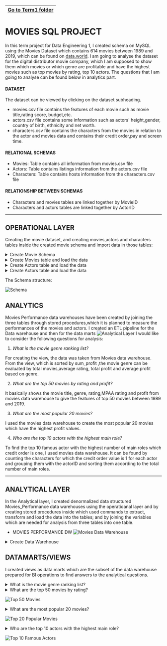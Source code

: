 |[Go to Term1 folder](https://github.com/ersan-kucukoglu/Data_Engineering_1/tree/main/Term1)|
|---|
# MOVIES SQL PROJECT
 In this term project for Data Engineering 1, I created schema on MySQL using the Movies Dataset which contains 614 movies between 1989 and 2019, which can be found on [data.world](https://data.world/jamesgaskin/movies).
 I am going to analyse the dataset for the digital distributor movie company, which I am supposed to show them which movies or which genre are profitable and have the highest movies such as top movies by rating, top 10 actors.
 The questions that I am going to analyse can be found below in analytics part.
 #### [DATASET](https://github.com/ersan-kucukoglu/Data_Engineering_1/tree/main/Term_Project_1/data)
The dataset can be viewed by clicking on the dataset subheading.

- movies.csv file contains the features of each movie such as movie title,rating score, budget,etc.
- actors.csv file contains some information such as actors' height,gender, country of birth, ethnicity and net worth.
- characters.csv file contains the characters from the movies in relation to the actor and movies data and contains their credit order,pay and screen time.
#### RELATIONAL SCHEMAS
- Movies: Table contains all information from movies.csv file
- Actors: Table contains listings information from the actors.csv file
- Characters: Table contains hosts information from the characters.csv file
#### RELATIONSHIP BETWEEN SCHEMAS
- Characters and movies tables are linked together by MovieID
- Characters and actors tables are linked together by ActorID
---

## OPERATIONAL LAYER
Creating the movie dataset, and creating movies,actors and characters tables inside the created movie schema and import data in those tables:
<details>
<summary>Create Movie Schema</summary>
<pre> 
DROP SCHEMA IF EXISTS movie;
CREATE SCHEMA movie;
USE movie;
</pre>
</details>

<details>
<summary>Create Movies table and load the data</summary>
<pre> 
	DROP TABLE IF EXISTS movies;
    Create Table movies(
		MovieID int,
        Title VARCHAR(255),
        MPAA_Rating VARCHAR(255),
        Budget VARCHAR(25),
        Gross VARCHAR(25),
        Release_Date DATE,
        Genre VARCHAR(25),
        Runtime INT,
        Rating char(10),
        Rating_Count char(50),
        Summary text,
        PRIMARY KEY (MovieID)
    );
TRUNCATE movies; 
ALTER TABLE movies
MODIFY budget bigint;
ALTER TABLE movies
MODIFY gross bigint; 


-- LOADING THE DATA INTO MOVIES

LOAD DATA INFILE '/tmp/movies.csv' 
INTO TABLE movies
FIELDS TERMINATED BY ';' 
ENCLOSED BY '"'
LINES TERMINATED BY '\r\n' 
IGNORE 1 LINES
(MovieID,Title,MPAA_Rating,Budget,Gross,Release_Date,Genre,Runtime,Rating,Rating_Count,Summary);
</pre>
</details>

<details>
<summary>Create Actors table and load the data </summary>
<pre> 
DROP TABLE IF EXISTS actors;
    Create Table actors(
		ActorID int,
        Name VARCHAR(50),
        Date_of_Birth varchar(12),
        Birth_City VARCHAR(100),
        Birth_Country VARCHAR(100),
        Height_Inches INT,
        Biography text,
        Gender VARCHAR(10),
        Ethnicity VARCHAR(25),
        NetWorth bigint,
        PRIMARY KEY (ActorID)
    );



TRUNCATE actors; 


-- LOADING THE DATA INTO ACTORS   

LOAD DATA INFILE '/tmp/actors.csv' 
INTO TABLE actors
FIELDS TERMINATED BY ';' 
ENCLOSED BY '"'
LINES TERMINATED BY '\r\n' 
IGNORE 1 LINES
(ActorID,Name,@Date_of_Birth,Birth_City,Birth_Country,@Height_Inches,Biography,Gender,Ethnicity,@NetWorth)
SET
NetWorth = nullif(@NetWorth, ''),
Date_of_Birth = nullif(@Date_of_Birth, ''),
Height_Inches = nullif(@Height_Inches, '');
</pre>
</details>

<details>
<summary>Create Actors table and load the data </summary>
<pre> 
DROP TABLE IF EXISTS characters;
    Create Table characters(
		CharacterId int not null auto_increment,
        MovieID int,
		ActorID int,
        Character_Name VARCHAR(50),
        creditOrder int,
        pay int,
        screentime time,
        primary key(CharacterID),
		Foreign key(MovieID) REFERENCES movie.movies(MovieID),
        Foreign key(ActorID) REFERENCES movie.actors(ActorID)
    );
      
    
TRUNCATE characters;   

-- LOADING THE DATA INTO CHARACTERS TABLE

LOAD DATA INFILE '/tmp/characters.csv' 
INTO TABLE characters
FIELDS TERMINATED BY ';' 
ENCLOSED BY '"'
LINES TERMINATED BY '\r\n' 
IGNORE 1 LINES
(MovieID,ActorID,Character_Name,creditOrder,@pay,@screentime)
SET
pay = nullif(@pay, ''),
screentime = nullif(@screentime, '');
</pre>
</details>

The Schema structure:

![Schema](https://github.com/ersan-kucukoglu/Data_Engineering_1/blob/main/Term1/ERR_Diagram.png)

## ANALYTICS
Movies Performance data warehouses have been created by joining the three tables through stored procedures,which it is planned to measure the performances of the movies and actors. I created an ETL pipeline for the Data warehouse and then for the data marts
![Analytical Layer](https://github.com/ersan-kucukoglu/Data_Engineering_1/blob/main/Term1/analytical_layer.png)
I would like to consider the following questions for analysis:
1. *What is the movie genre ranking list?*

For creating the view, the data was taken from Movies data warehouse. From the view, which is sorted by sum_profit ,the movie genre can be evaluated by total movies,average rating, total profit and average profit based on genre.

2. *What are the top 50 movies by rating and profit?*

 It basically shows the movie title, genre, rating,MPAA rating and profit from movies data warehouse to give the features of top 50 movies between 1989 and 2019.

3. *What are the most popular 20 movies?*

I used the movies data warehouse to create the most popular 20 movies which have the highest profit values.

4. *Who are the top 10 actors with the highest main role?*

To find the top 10 famous actor with the highest number of main roles which credit order is one, I used movies data warehouse. It can be found by counting the characters for which the credit order value is 1 for each actor and grouping them with the actorID and sorting them according to the total number of main roles.

---
## ANALYTICAL LAYER
In the Analytical layer, I created denormalized data structured Movies_Performance data warehouses using the operatioanal layer and by creating stored procedures inside which used commands to extract, transform and load the data into the tables; and by joining the variables which are needed for analysis from three tables into one table.
- MOVIES PERFORMANCE DW
![Movies Data Warehouse](https://github.com/ersan-kucukoglu/Data_Engineering_1/blob/main/Term1/data_warehouse.png)

<details>
<summary>Create Data Warehouse</summary>
<pre> 
DROP PROCEDURE IF EXISTS GetMoviesPerformance;

DELIMITER //

CREATE PROCEDURE GetMoviesPerformance()
BEGIN
		DROP TABLE IF EXISTS Movies_Performance;
		CREATE TABLE Movies_Performance AS
SELECT  
		 m.MovieID,
      		 m.title AS Movie_Title,
		 m.genre,
       		 m.MPAA_Rating,
       		 m.Release_date,
		 m.rating AS Movie_Rating,
        	 m.budget,
        	 m.gross,
       		 gross-budget AS Movie_Profit,
		      a.ActorID,
                      a.name AS Actor_Name,
                      a.gender,
                      a.Birth_Country,
                      a.Birth_city,
                      a.Date_of_Birth,
                      a.Height_Inches*2.54 AS Height_cm,
                      a.Ethnicity,
                      a.Networth AS NetWorth_$,
                c.creditOrder,
                c.Character_name

FROM movies m
LEFT JOIN characters c
using (MovieID)
LEFT JOIN actors a
using(ActorID)

order by movie_rating desc,movie_profit;

END //

DELIMITER ;
Call GetMoviesPerformance;
</pre>
</details>


## DATAMARTS/VIEWS
I created views as data marts which are the subset of the data warehouse prepared for BI operations to find answers to the analytical questions.

<details>
<summary>What is the movie genre ranking list?</summary>
<pre> 
DROP VIEW IF EXISTS Genre_ranking;
CREATE VIEW `Genre_ranking` AS
SELECT genre,
count(distinct Movie_title) AS Total_Movies,
ROUND(sum(Movie_Rating)/count(Movie_Rating),2) AS avg_rating,
ROUND(sum(movie_profit)/count(movie_profit)) AS Avg_Profit
FROM Movies_Performance
group by genre
order by avg_rating desc;


![Genre Ranking]()

</pre>
</details>


<details>
<summary> What are the top 50 movies by rating?</summary>
<pre> 
DROP VIEW IF EXISTS Top_50Movies;
CREATE VIEW `Top_50Movies` AS
SELECT 
MovieID,
Movie_Title,
genre,
release_date,
MPAA_Rating,
Movie_Rating,
Movie_Profit
FROM movies_performance
group by movieid
order by Movie_Rating desc,movie_profit desc
Limit 50;
</pre>
</details>

![Top 50 Movies](https://github.com/ersan-kucukoglu/Data_Engineering_1/blob/main/Term1/top50_movies.png)

<details>
<summary>  What are the most popular 20 movies?</summary>
<pre> 
DROP VIEW IF EXISTS top20_popular_movies;
CREATE VIEW `top20_popular` AS
Select 
	distinct movieID,
	movie_title,
	genre,
	Movie_Rating,
         Movie_Profit
From movies_performance
order by Movie_Profit desc
limit 20;
</pre>
</details>

![Top 20 Popular Movies](https://github.com/ersan-kucukoglu/Data_Engineering_1/blob/main/Term1/top20_popular_movies.png)


<details>
<summary> Who are the top 10 actors with the highest main role?</summary>
<pre> 
DROP VIEW IF EXISTS Top_10_Famous_Actors;
CREATE VIEW `Top_10_Famous_Actors` AS
SELECT ActorID,
Actor_Name,
gender,
Ethnicity,
NetWorth_$,
count(creditOrder) AS total_Nof_main_roles
FROM Movies_Performance
where creditOrder=1
GROUP BY ActorID,Actor_Name,gender,Ethnicity,NetWorth_$
ORDER BY total_Nof_main_roles DESC,NetWorth_$ desc
LIMIT 10;
</pre>
</details>

![Top 10 Famous Actors](https://github.com/ersan-kucukoglu/Data_Engineering_1/blob/main/Term1/top10_FamousActors.png)
